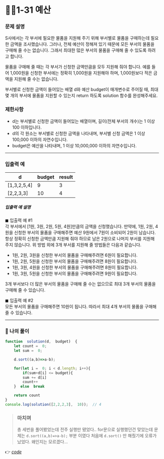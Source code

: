 # 👩‍💻1-31 예산
### 문제 설명

S사에서는 각 부서에 필요한 물품을 지원해 주기 위해 부서별로 물품을 구매하는데 필요한 금액을 조사했습니다. 그러나, 전체 예산이 정해져 있기 때문에 모든 부서의 물품을 구매해 줄 수는 없습니다. 그래서 최대한 많은 부서의 물품을 구매해 줄 수 있도록 하려고 합니다.

물품을 구매해 줄 때는 각 부서가 신청한 금액만큼을 모두 지원해 줘야 합니다. 예를 들어 1,000원을 신청한 부서에는 정확히 1,000원을 지원해야 하며, 1,000원보다 적은 금액을 지원해 줄 수는 없습니다.

부서별로 신청한 금액이 들어있는 배열 d와 예산 budget이 매개변수로 주어질 때, 최대 몇 개의 부서에 물품을 지원할 수 있는지 return 하도록 solution 함수를 완성해주세요.

### 제한사항

-   d는 부서별로 신청한 금액이 들어있는 배열이며, 길이(전체 부서의 개수)는 1 이상 100 이하입니다.
-   d의 각 원소는 부서별로 신청한 금액을 나타내며, 부서별 신청 금액은 1 이상 100,000 이하의 자연수입니다.
-   budget은 예산을 나타내며, 1 이상 10,000,000 이하의 자연수입니다.

----------

### 입출력 예
| d |budget  |result|
|--|--|--|
| [1,3,2,5,4] |9  |3|
|[2,2,3,3]  | 10 |4|

##### 입출력 예 설명

◼ 입출력 예 #1  
각 부서에서 [1원, 3원, 2원, 5원, 4원]만큼의 금액을 신청했습니다. 만약에, 1원, 2원, 4원을 신청한 부서의 물품을 구매해주면 예산 9원에서 7원이 소비되어 2원이 남습니다. 항상 정확히 신청한 금액만큼 지원해 줘야 하므로 남은 2원으로 나머지 부서를 지원해 주지 않습니다. 위 방법 외에 3개 부서를 지원해 줄 방법들은 다음과 같습니다.

-   1원, 2원, 3원을 신청한 부서의 물품을 구매해주려면 6원이 필요합니다.
-   1원, 2원, 5원을 신청한 부서의 물품을 구매해주려면 8원이 필요합니다.
-   1원, 3원, 4원을 신청한 부서의 물품을 구매해주려면 8원이 필요합니다.
-   1원, 3원, 5원을 신청한 부서의 물품을 구매해주려면 9원이 필요합니다.

3개 부서보다 더 많은 부서의 물품을 구매해 줄 수는 없으므로 최대 3개 부서의 물품을 구매해 줄 수 있습니다.

◼  입출력 예 #2  
모든 부서의 물품을 구매해주면 10원이 됩니다. 따라서 최대 4개 부서의 물품을 구매해 줄 수 있습니다.

---
### 👤 나의 풀이
```js
function  solution(d,  budget)  {
	let count =  0;
	let sum =  0;

	d.sort((a,b)=>a-b);

	for(let i =  0; i < d.length; i++){
		if(sum+d[i] <= budget){
		sum += d[i]
		count++
	}  else  break

	return count
}
console.log(solution([2,2,2,3],  10));  // 4
```
> ### 마치며
> 총 세번을 풀어봤었는데 전주 실행만 됐었다.. for문으로 실행했던건 맞았는데 문제는 `d.sort((a,b)=>a-b);` 부분 이였다 처음에 `d.sort()` 만 해줬기에 오류가 났었다. 왜인지는 모르겠다...

👉 [*code*](https://github.com/gay0ung/Algorithm/blob/master/PROGRAMMERS/LEVEL_01/%E2%9C%A8%20code-re/31_%EC%98%88%EC%82%B0.html) 



